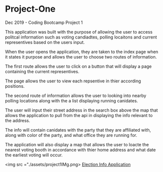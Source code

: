 # Project-One
Dec 2019 - Coding Bootcamp Project 1

This application was built with the purpose of allowing the user to access politcal information such as voting candiadtes, polling locaitons and current representives based on the users input.

When the user opens the application, they are taken to the index page when it states it purpose and allows the user to choose two routes of information. 

The first route allows the user to click on a button that will display a page containing the current representives.

The page allows the user to view each repsentive in thier according positions.

The second route of information allows the user to looking into nearby polling locations along with the a list displaying running canidates.

The user will input their street address in the search box above the map that allows the application to pull from the api in displaying the info relevant to the address.

The info will contain canidates with the party that they are affiliated with, along with color of the party, and what office they are running for.

The application will also display a map that allows the user to loacte the nearest voting booth in accordance with thier home address and what date the earliest voting will occur.



<img src ="./assets/project1IMg.png>
<a href="#">Election Info Application</a>